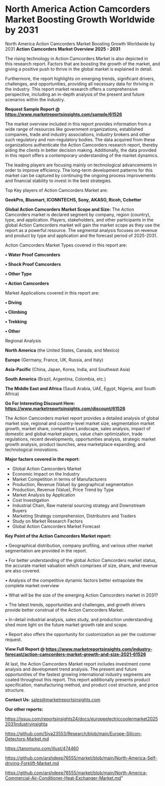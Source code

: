 # North America Action Camcorders Market Boosting Growth Worldwide by 2031
 North America Action Camcorders Market Boosting Growth Worldwide by 2031
<Strong> Action Camcorders Market Overview 2025 - 2031</strong>

The rising technology in Action Camcorders Market is also depicted in this research report. Factors that are boosting the growth of the market, and giving a positive push to thrive in the global market is explained in detail.

Furthermore, the report highlights on emerging trends, significant drivers, challenges, and opportunities, providing all necessary data for thriving in the industry. This report market research offers a comprehensive perspective, including an in-depth analysis of the present and future scenarios within the industry.

<strong>Request Sample Report @ <a href=https://www.marketreportsinsights.com/sample/61526>https://www.marketreportsinsights.com/sample/61526</a></strong>

The market overview included in this report provides information from a wide range of resources like government organizations, established companies, trade and industry associations, industry brokers and other such regulatory and non-regulatory bodies. The data acquired from these organizations authenticate the Action Camcorders research report, thereby aiding the clients in better decision making. Additionally, the data provided in this report offers a contemporary understanding of the market dynamics.

The leading players are focusing mainly on technological advancements in order to improve efficiency. The long-term development patterns for this market can be captured by continuing the ongoing process improvements and financial stability to invest in the best strategies.

Top Key players of Action Camcorders Market are:

<strong>GeekPro, Blusmart, ICONNTECHS, Sony, AKASO, Ricoh, Ccbetter</strong>

<strong><b>Global Action Camcorders Market Scope and Size:</b></strong>
The Action Camcorders market is declared segment by company, region (country), type, and application. Players, stakeholders, and other participants in the global Action Camcorders market will gain the market scope as they use the report as a powerful resource. The segmental analysis focuses on revenue and product by type and application and the forecast period of 2025-2031.

Action Camcorders Market Types covered in this report are:

<strong>• Water Proof Camcorders

• Shock Proof Camcorders

• Other Type

• Action Camcorders</strong>

Market Applications covered in this report are:

<strong>• Diving

• Climbing

• Trekking

• Other</strong> 

Regional Analysis

<strong>North America</strong> (the United States, Canada, and Mexico)

<strong>Europe</strong> (Germany, France, UK, Russia, and Italy)

<strong>Asia-Pacific</strong> (China, Japan, Korea, India, and Southeast Asia)

<strong>South America</strong> (Brazil, Argentina, Colombia, etc.)

<strong>The Middle East and Africa</strong> (Saudi Arabia, UAE, Egypt, Nigeria, and South Africa)

<strong>Go For Interesting Discount Here: <a href=https://www.marketreportsinsights.com/discount/61526>https://www.marketreportsinsights.com/discount/61526</a></strong>

The Action Camcorders market report provides a detailed analysis of global market size, regional and country-level market size, segmentation market growth, market share, competitive Landscape, sales analysis, impact of domestic and global market players, value chain optimization, trade regulations, recent developments, opportunities analysis, strategic market growth analysis, product launches, area marketplace expanding, and technological innovations.

<strong><b>Major factors covered in the report:</b></strong>
<ul>
  <li>Global Action Camcorders Market </li>
  <li>Economic Impact on the Industry</li>
  <li>Market Competition in terms of Manufacturers</li>
  <li>Production, Revenue (Value) by geographical segmentation</li>
  <li>Production, Revenue (Value), Price Trend by Type</li>
  <li>Market Analysis by Application</li>
  <li>Cost Investigation</li>
  <li>Industrial Chain, Raw material sourcing strategy and Downstream Buyers</li>
  <li>Marketing Strategy comprehension, Distributors and Traders</li>
  <li>Study on Market Research Factors</li>
  <li>Global Action Camcorders Market Forecast</li>
</ul>

<strong><b>Key Point of the Action Camcorders Market report:</b></strong>

• Geographical distribution, company profiling, and various other market segmentation are provided in the report.

• For better understanding of the global Action Camcorders market status, the accurate market valuation which comprises of size, share, and revenue are also covered.

• Analysis of the competitive dynamic factors better extrapolate the complete market overview

• What will be the size of the emerging Action Camcorders market in 2031?

• The latest trends, opportunities and challenges, and growth drivers provide better construal of the Action Camcorders Market.

• In-detail industrial analysis, sales study, and production understanding shed more light on the future market growth rate and scope.

• Report also offers the opportunity for customization as per the customer request.

<strong><b>View Full Report @ <a href=https://www.marketreportsinsights.com/industry-forecast/action-camcorders-market-growth-and-size-2021-61526>https://www.marketreportsinsights.com/industry-forecast/action-camcorders-market-growth-and-size-2021-61526</a></b></strong>


At last, the Action Camcorders Market report includes investment come analysis and development trend analysis. The present and future opportunities of the fastest growing international industry segments are coated throughout this report. This report additionally presents product specification, manufacturing method, and product cost structure, and price structure.

<strong>Contact Us:</strong>
sales@marketreportsinsights.com

<strong>Our other reports:</strong>

<a href=https://issuu.com/reportsinsights24/docs/europeelectriccoolermarket20252031industryinsighta>https://issuu.com/reportsinsights24/docs/europeelectriccoolermarket20252031industryinsighta</a>

<a href=https://github.com/Siya23553/Research/blob/main/Europe-Silicon-Detectors-Market.md>https://github.com/Siya23553/Research/blob/main/Europe-Silicon-Detectors-Market.md</a>

<a href=https://tanomuno.com/illust/474460>https://tanomuno.com/illust/474460</a>

<a href=https://github.com/arshdeep76555/market/blob/main/North-America-Self-driving-Forklift-Market.md>https://github.com/arshdeep76555/market/blob/main/North-America-Self-driving-Forklift-Market.md</a>

<a href=https://github.com/arshdeep76555/market/blob/main/North-America-Commercial-Air-Conditioner-Heat-Exchanger-Market.md>https://github.com/arshdeep76555/market/blob/main/North-America-Commercial-Air-Conditioner-Heat-Exchanger-Market.md</a>"
